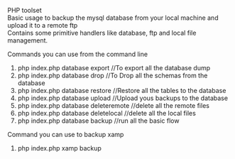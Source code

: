 PHP toolset  
Basic usage to backup the mysql database from your local machine and upload it to a remote ftp  
Contains some primitive handlers like database, ftp and local file management.


Commands you can use from the command line 

1. php index.php database export  //To export all the database dump  
2. php index.php database drop //To Drop all the schemas from the database  
3. php index.php database restore  //Restore all the tables to the database  
4. php index.php database upload  //Upload yous backups to the database  
5. php index.php database deleteremote  //delete all the remote files  
6. php index.php database deletelocal  //delete all the local files  
7. php index.php database backup  //run all the basic flow  



Command you can use to backup xamp
1. php index.php xamp backup